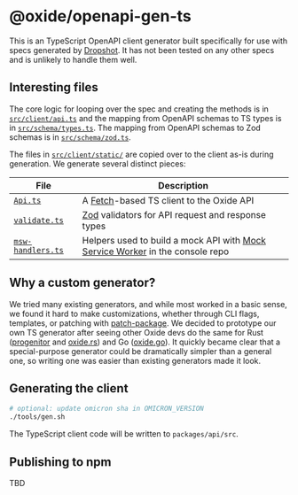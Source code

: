 # @oxide/openapi-gen-ts

This is an TypeScript OpenAPI client generator built specifically for use with
specs generated by [Dropshot](https://github.com/oxidecomputer/dropshot). It has
not been tested on any other specs and is unlikely to handle them well.

## Interesting files

The core logic for looping over the spec and creating the methods is in
[`src/client/api.ts`](./src/client/api.ts) and the mapping from
OpenAPI schemas to TS types is in [`src/schema/types.ts`](./src/schema/types.ts). The mapping from OpenAPI schemas to Zod schemas is in
[`src/schema/zod.ts`](./src/schema/zod.ts).

The files in [`src/client/static/`](./src/client/static/) are copied over to
the client as-is during generation. We generate several distinct pieces:

| File                                        | Description                                                                                            |
| ------------------------------------------- | ------------------------------------------------------------------------------------------------------ |
| [`Api.ts`](client/Api.ts)                   | A [Fetch](https://developer.mozilla.org/en-US/docs/Web/API/Fetch_API)-based TS client to the Oxide API |
| [`validate.ts`](client/validate.ts)         | [Zod](https://github.com/colinhacks/zod) validators for API request and response types                 |
| [`msw-handlers.ts`](client/msw-handlers.ts) | Helpers used to build a mock API with [Mock Service Worker](https://mswjs.io/) in the console repo     |


## Why a custom generator?

We tried many existing generators, and while most worked in a basic sense, we
found it hard to make customizations, whether through CLI flags, templates, or
patching with [patch-package](https://github.com/ds300/patch-package). We
decided to prototype our own TS generator after seeing other Oxide devs do the
same for Rust ([progenitor](https://github.com/oxidecomputer/progenitor) and
[oxide.rs](https://github.com/oxidecomputer/oxide.rs)) and Go
([oxide.go](https://github.com/oxidecomputer/oxide.go)). It quickly became clear
that a special-purpose generator could be dramatically simpler than a general
one, so writing one was easier than existing generators made it look.

## Generating the client

```bash
# optional: update omicron sha in OMICRON_VERSION
./tools/gen.sh
```

The TypeScript client code will be written to `packages/api/src`.

## Publishing to npm

TBD


